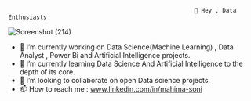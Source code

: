                                                          👋 Hey , Data Enthusiasts

   ![Screenshot (214)](https://user-images.githubusercontent.com/91668225/195261480-2003bcdd-cf6c-4646-859a-078f936f716f.png)

- 👀 I’m currently working on Data Science(Machine Learning) , Data Analyst , Power Bi and Artificial Intelligence projects.
- 🌱 I’m currently learning Data Science And Artificial Intelligence to the depth of its core.
- 💞️ I’m looking to collaborate on open Data science projects.
- 📫 How to reach me : www.linkedin.com/in/mahima-soni

<!---
Mahima1729/Mahima1729 is a ✨ special ✨ repository because its `README.md` (this file) appears on your GitHub profile.
You can click the Preview link to take a look at your changes.
--->
